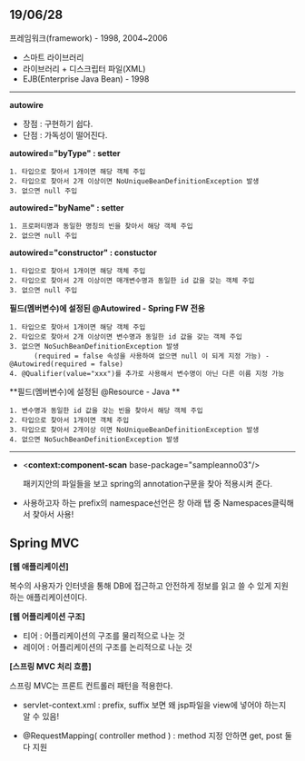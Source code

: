 ## 19/06/28

프레임워크(framework) - 1998, 2004~2006

- 스마트 라이브러리
- 라이브러리 + 디스크립터 파일(XML)
- EJB(Enterprise Java Bean) - 1998

----

**autowire**

- 장점 : 구현하기 쉽다.
- 단점 : 가독성이 떨어진다.



**autowired="byType" : setter**

 	1. 타입으로 찾아서 1개이면 해당 객체 주입
 	2. 타입으로 찾아서 2개 이상이면 NoUniqueBeanDefinitionException 발생
 	3. 없으면 null 주입

**autowired="byName" : setter**

	1. 프로퍼티명과 동일한 명칭의 빈을 찾아서 해당 객체 주입
 	2. 없으면 null 주입

**autowired="constructor"  : constuctor**

	1. 타입으로 찾아서 1개이면 해당 객체 주입
 	2. 타입으로 찾아서 2개 이상이면 매개변수명과 동일한 id 값을 갖는 객체 주입
 	3. 없으면 null 주입



**필드(멤버변수)에 설정된 @Autowired - Spring FW 전용**

	1. 타입으로 찾아서 1개이면 해당 객체 주입
 	2. 타입으로 찾아서 2개 이상이면 변수명과 동일한 id 값을 갖는 객체 주입
 	3. 없으면 NoSuchBeanDefinitionException 발생
          (required = false 속성을 사용하여 없으면 null 이 되게 지정 가능) - @Autowired(required = false)
 	4. @Qualifier(value="xxx")를 추가로 사용해서 변수명이 아닌 다른 이름 지정 가능



**필드(멤버변수)에 설정된 @Resource - Java **

	1. 변수명과 동일한 id 값을 갖는 빈을 찾아서 해당 객체 주입
 	2. 타입으로 찾아서 1개이면 객체 주입
 	3. 타입으로 찾아서 2개이상 이면 NoUniqueBeanDefinitionException 발생
 	4. 없으면 NoSuchBeanDefinitionException 발생

---

- <**context:component-scan** base-package="sampleanno03"/>

  패키지안의 파일들을 보고 spring의 annotation구문을 찾아 적용시켜 준다.

- 사용하고자 하는 prefix의 namespace선언은 창 아래 탭 중 Namespaces클릭해서 찾아서 사용!

### 

## Spring MVC

**[웹 애플리케이션]**

복수의 사용자가 인터넷을 통해 DB에 접근하고 안전하게 정보를 읽고 쓸 수 있게 지원하는 애플리케이션이다.



**[웹 어플리케이션 구조]**

- 티어 : 어플리케이션의 구조를 물리적으로 나눈 것
- 레이어 : 어플리케이션의 구조를 논리적으로 나눈 것



**[스프링 MVC 처리 흐름]**

스프링 MVC는 프론트 컨트롤러 패턴을 적용한다. 



- servlet-context.xml : prefix, suffix 보면 왜 jsp파일을 view에 넣어야 하는지 알 수 있음!

- @RequestMapping( controller method ) : method 지정 안하면 get, post 둘다 지원